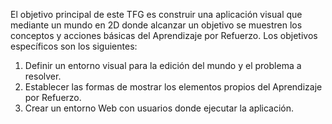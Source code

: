 El objetivo principal de este TFG es construir una aplicación visual que mediante un mundo en 2D donde alcanzar un objetivo se muestren los conceptos y acciones básicas del Aprendizaje por Refuerzo. Los objetivos específicos son los siguientes:
1. Definir un entorno visual para la edición del mundo y el problema a
resolver.
2. Establecer las formas de mostrar los elementos propios del Aprendizaje
por Refuerzo.
3. Crear un entorno Web con usuarios donde ejecutar la aplicación.
